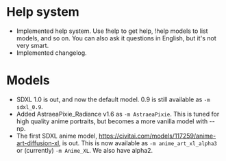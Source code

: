# Help system
- Implemented help system. Use !help to get help, !help models to list models, and so on.
  You can also ask it questions in English, but it's not very smart.
- Implemented changelog.

# Models
- SDXL 1.0 is out, and now the default model. 0.9 is still available as `-m sdxl_0.9`.
- Added AstraeaPixie_Radiance v1.6 as `-m AstraeaPixie`.
  This is tuned for high quality anime portraits, but becomes a more vanilla model with --np.
- The first SDXL anime model, https://civitai.com/models/117259/anime-art-diffusion-xl, is out.
  This is now available as `-m anime_art_xl_alpha3` or (currently) `-m Anime_XL`. We also have alpha2.
